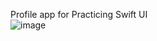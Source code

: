 Profile app for Practicing Swift UI  
![image](https://github.com/user-attachments/assets/95c877f9-8d3a-42fc-b143-5804b55d444e)
